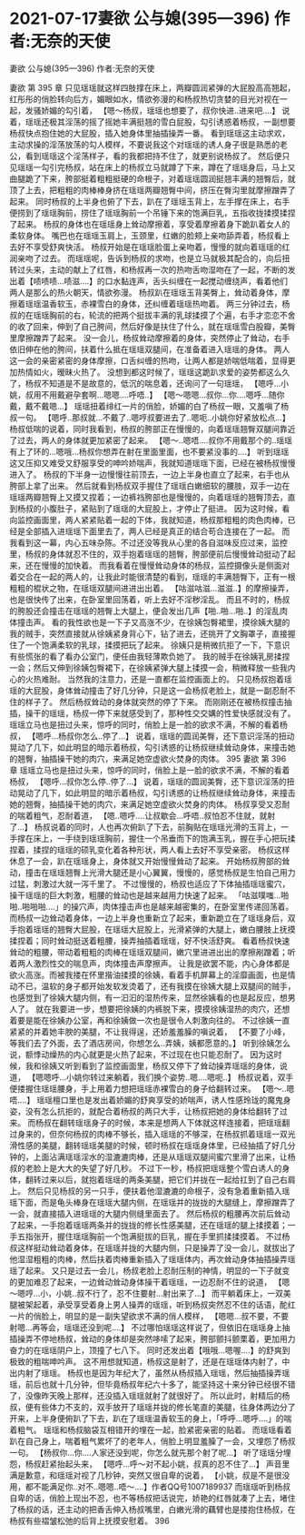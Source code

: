 # 2021-07-17妻欲 公与媳(395—396) 作者:无奈的天使



妻欲 公与媳(395—396) 作者:无奈的天使



妻欲 第 395 章
只见瑶瑶就这样四肢撑在床上，两瓣圆润紧弹的大屁股高高翘起，红彤彤的俏脸转向后方，媚眼如水，情欲弥漫的和杨叔热切贪婪的目光对视在一起，发骚娇媚的勾引着， 【嗯～杨叔，瑶瑶也想要了，叔你快进..进来吧....】 说着，瑶瑶还极其淫荡的摇了摇她丰满挺翘的雪白屁股，勾引诱惑着杨叔，一副想要杨叔快点抱住她的大屁股，插入她身体里抽插操弄一番。
看到瑶瑶这主动求欢，主动求操的淫荡放荡的勾人模样，不要说我这个对瑶瑶的诱人身子很是熟悉的老公，看到瑶瑶这个淫荡样子，看的我都把持不住了，就更别说杨叔了。
然后便只见瑶瑶一勾引完杨叔，站在床上的杨叔立马就蹲了下来，蹲在了瑶瑶身后，马上又曲腿跪了下来，胯部挺着粗粗挺硬的命根子，对着瑶瑶圆润挺翘丰满的翘臀后，就顶了上去，把粗粗的肉棒棒身挤在瑶瑶两瓣翘臀中间，挤压在臀沟里就摩擦蹭弄了起来。 同时杨叔的上半身也俯了下去，趴在了瑶瑶玉背上，左手撑在床上，右手便捞到了瑶瑶胸前，捞住了瑶瑶胸前一个吊锤下来的饱满巨乳，五指收拢揉摸揉捏了起来。 杨叔的身体也在瑶瑶身上耸动摩擦着，享受着摩擦着身下跪趴着女人的柔软身体。 嘴巴也在瑶瑶玉肩上，玉颈里，红嫩的脸颊上亲吻舔弄着，杨叔看上去好不享受舒爽快活。
杨叔开始是在瑶瑶脸蛋上亲吻着，慢慢的就向着瑶瑶的红润亲吻了过去。 而瑶瑶呢，告诉到杨叔的求吻，也是立马就极其配合的，向后扭转过头来，主动的献上了红唇，和杨叔再一次的热吻舌吻湿吻在了一起，不断的发出着【啧啧啧...啧滋....】的口水黏连声，舌头纠缠在一起搅动缠绕声，看着他们两人是那么的热火朝天，情欲弥漫。
杨叔趴在瑶瑶玉背美臀上，耸动着身体，摩擦着瑶瑶温香软玉，赤裸雪白的身体，还纠缠着瑶瑶热吻着。 两三分钟过去，杨叔的在瑶瑶胸前的右，轮流的把两个挺拔丰满的乳球揉摸了个遍，右手才恋恋不舍的收了回来，伸到了自己胯间，然后好像是扶住了什么，就在瑶瑶雪白股瓣，美臀里摩擦蹭弄了起来。 没一会儿，杨叔耸动摩擦着的身体，突然停止了耸动，右手依旧伸在他的胯间，扶着什么抵在瑶瑶双腿间，在准备着进入瑶瑶的身体。
两人这一会的亲密紧密的身体摩擦，口舌纠缠的热吻，让两人都是娇喘低喘着，显得更加热情如火，暧昧火热了。
没想到都这时候了，瑶瑶这跪趴求爱的姿势都这么久了，杨叔不知道是不是故意的，低沉的喘息着，还询问了一句瑶瑶， 【嗯呼...小姚，叔用不用戴避孕套啊...嗯嗯....呼唔..】
【嗯～嗯嗯...叔你...你....嗯呼...随你戴，戴不戴嗯...】 瑶瑶扭着绯红一片的俏脸，娇媚的白了杨叔一眼，又羞嗔了杨叔一句。
【嗯呼..那叔就...不戴了..嗯哼叔要进去了..嗯呃..小姚你好紧放松点...】 杨叔低喘的说着，同时我看到，杨叔的胯部正在慢慢的，向着瑶瑶翘臀双腿间靠近了过去，两人的身体就更加紧密了起来。
【嗯～..嗯唔....叔你不用戴那个的..瑶瑶有上了环的...嗯哦...杨叔你想弄在射在里面里面，也不要紧没事的....】 听到瑶瑶这又压抑又难受又舒服享受的呻吟娇喘声，我就知道瑶瑶下面，已经在被杨叔慢慢进入了。
杨叔的下半身一边慢慢往前顶去，一边上半身也直立了起来，右手也从胯部上拿了出来。 然后就看到杨叔双手握住了瑶瑶白嫩细软的腰肢，双手一边在瑶瑶两瓣翘臀上又摸又捏着；一边裤裆胯部也是慢慢的，向着瑶瑶的翘臀顶去，直到杨叔的小腹肚子，紧贴到了瑶瑶的大屁股上，才停止了挺进。
因为这时候，看向监控画面里，两人紧紧贴着一起的下体，我就知道，杨叔那粗粗的肉色肉棒，已经是全部插入进瑶瑶下面里去了，两人已经是真正的结合苟合连接在了一起。
而我看到这一幕，内心五味杂陈。不过还没等我从心里的各自滋味反应过来，监控里，杨叔的身体就忍不住的，双手抱着瑶瑶的翘臀，胯部便前后慢慢耸动挺动了起来，还在慢慢的加快着。
而我看着在慢慢耸动身体的杨叔，监控摄像头是侧面对着交合在一起的两人的，让我此时能很清楚的看到，瑶瑶的丰满翘臀下，正有一根粗粗的棍状之物，在瑶瑶双腿间进进出出着。 【咕滋咕滋...滋滋..】的摩擦操弄，也是很快传了出来，在卧室里回荡着，听上去好不淫秽淫乱。 而且不时的，杨叔的胯股还会撞击在瑶瑶的翘臀上大腿上，便会发出几声【啪..啪...啪..】的淫乱肉体撞击声。
看的我性欲也是一下子又高涨不少，在徐姨包臀裙里，摸徐姨大腿的我的贼手，突然直接就从徐姨紧身背心下，钻了进去，还挑开了文胸罩子，直接握住了一个饱满柔软的乳球，揉摸把玩了起来。 徐姨只是稍微抗拒了一下，下意识有些慌张的看了看办公室门，便任由我轻薄欺负她了。
我的贼手在徐姨乳房揉捏一会；然后又伸到徐姨包臀裙下，在徐姨紧弹大腿上揉摸一会，稍微释放一些我内心的火热难耐。 当然我的注意力，还是一直都在监控画面上的。
只见杨叔抱着瑶瑶的大屁股，身体耸动撞击了好几分钟，只是这一会杨叔老脸上，就是一副忍耐不住的样子了。 然后杨叔耸动的身体就突然的停了下来。 而刚刚还在被杨叔撞击抽插，操干的瑶瑶，杨叔一停下来就感受到了，那种性交交媾的性爱快感就没有了。 瑶瑶立马也是扭过头来，惊呼的同时，俏脸上是一脸的欲求不满，不解的看着杨叔， 【嗯呼...杨叔你怎么..停了...】 说着，瑶瑶的圆润美臀，还下意识淫荡的扭动晃动了几下，如此明显的暗示着杨叔，勾引诱惑的让杨叔继续耸动身体，来撞击她的翘臀，抽插操干她的肉穴，来满足她空虚欲火焚身的肉体。 395
妻欲 第 396 章
瑶瑶立马也是扭过头来，惊呼的同时，俏脸上是一脸的欲求不满，不解的看着杨叔， 【嗯呼...叔你怎么停..停了...】 说着，瑶瑶的圆润美臀，还下意识淫荡的扭动晃动了几下，如此明显的暗示着杨叔，勾引诱惑的让杨叔继续耸动身体，来撞击她的翘臀，抽插操干她的肉穴，来满足她空虚欲火焚身的肉体。
杨叔享受又忍耐的喘着粗气，忍耐着道， 【嗯..嗯呼....让叔歇会...呼唔..叔怕忍不住就，就射了...】 杨叔说着的同时，人也再次俯趴了下去，前胸贴在瑶瑶光滑的玉背上，一手撑在床上，一手绕到瑶瑶胸前，握住一个吊垂而下的饱满玉乳，握在手心把玩揉捏着，揉捏的瑶瑶的硕乳变化着各种形状，两人看上去好不享受亲密。
杨叔这样休息了一会，趴在瑶瑶身上，身体就又开始慢慢耸动了起来。 开始杨叔胯部的耸动，撞击在瑶瑶翘臀上光滑大腿还是小心翼翼，慢慢的，感觉杨叔是生怕自己用力过猛，刺激过大就一泻千里了。 不过慢慢的，杨叔也适应了下体抽插瑶瑶蜜穴，操干瑶瑶的巨大刺激，粗腰的耸动也是越来越用力快速了起来。 「咕滋噗嗤...啪啪..啪啪啪....」的操穴声，肉体撞击声也是越来越密集的，在卧室里传递回荡着。
而杨叔一边耸动着身体，一边上半身也重新立了起来，重新跪立在了瑶瑶身后，双手抱着瑶瑶的翘臀大屁股，在瑶瑶大屁股上，光滑紧弹的大腿上，嫩白腰肢上抚摸揉捏着；同时耸动挺送着粗腰，操弄抽插着瑶瑶，好不快活舒爽。
看着杨叔快速耸动的粗腰，带动着粗粗的肉棒在瑶瑶双腿间，嫩穴里进进出出的摩擦剐蹭着；听着两人激烈性交的喘息声，肉体撞击声摩擦声。 让我是欲罢不能，内心身体都是欲火高涨。而被我搂在怀里揩油揉摸的徐姨，看着手机屏幕上的淫靡画面，也是情动不已，温软的身子都开始发软发烫着了，还有我摸在徐姨大腿上双腿间的贼手，也感觉到了徐姨大腿内侧，有一汩汩的湿热传来，显然徐姨看的也是起反应，想男人了。
就在我要进一步，想要把徐姨的内裤脱下来，摸摸徐姨湿热的肉穴，还想着要是能在徐姨办公室，再和徐姨做一次也是很令人刺激向往的。 不过徐姨一直紧紧的并着她丰腴的美腿，不让我得逞，还娇羞羞臊的嗔说着， 【不要了小峰，等我们去了外面，去了酒店房间，你想怎么..弄姨，姨都愿意的。】
听到徐姨怎么说，额悸动燥热的内心就更是火热了起来，不过现在也只能忍耐了。 因为这时候，我和徐姨又听到看到了监控画面里，杨叔又停下了耸动操弄瑶瑶的身体，说道， 【嗯嗯呼...小姚你转过来躺着，我们换个姿势..嗯....嗯呃..】 杨叔说着，双手便搂握住瑶瑶腰身，手上用着力想把瑶瑶赤裸雪白的身子给翻转过来。
【嗯～..嗯唔....】 瑶瑶檀口里也是发出着娇媚的舒爽享受的娇喘声，诱人性感玲珑的魔鬼身姿，没有怎么抗拒的，就配合着杨叔的两只大手，让杨叔把她的身体给翻转了过来。 而杨叔在翻转瑶瑶身子的时候，本来是想两人下体就这样连接着，把瑶瑶翻过身来的，但奈何杨叔的肉棒不够长，插入瑶瑶的不够深，在杨叔抓着瑶瑶一双光滑性感的美腿，翻转瑶瑶美腿的时候，顿时杨叔在瑶瑶身体里，已经抽插了好几分钟的，上面沾满瑶瑶淫水的湿漉漉肉棒，还是从瑶瑶双腿间蜜穴里滑了出来，让杨叔的老脸上是大大的失望了好几秒。
不过下一秒，杨叔把瑶瑶整个雪白诱人的身体，翻转过来以后，就抱着瑶瑶的两条美腿，把它们并拢在一起给扛到了自己右肩上。 然后只见杨叔的另一只手，便扶着他湿漉漉的命根子，没有急着重新插入瑶瑶下面，而是龟头棒身在瑶瑶大腿内侧，在瑶瑶并的拢拢的大腿缝上，摩擦蹭弄了一会，就直接插入进瑶瑶的大腿内侧缝里面去了。 然后杨叔的粗腰再次前后耸动了起来，一手抱着瑶瑶两条并的拢拢的修长性感美腿，还在瑶瑶的腿上揉摸着；一手五指张开，握住瑶瑶胸前一个饱满挺拔的巨乳，握在手里抓揉揉摸着。
不过杨叔这样挺动耸动着身体，在瑶瑶并拢的大腿内侧，只是操弄了没一会儿，就拔出了他湿湿粗粗的肉棒，然后扶着肉棒重新插入了瑶瑶体内，再次耸动身体抽插操弄瑶瑶了起来。
又只是过去一会儿，杨叔老脸上忍耐压制的神情，明显的一下子就变的更加难忍了起来，一边耸动耸动身体操干着瑶瑶，一边忍耐不住的说道， 【嗯～嗯哼...小，小姚..叔不行了，忍不住要射...射出来了...】
而平躺着床上，一双美腿被架起着，承受享受着身上男人操弄的瑶瑶，听到杨叔突然忍不住的话语，酡红一片的俏脸上，明显的是一副失望欲求不满的俏人模样， 【嗯嗯...叔不要，不要射嗯...再等会，瑶瑶还没到呢....】  不过哪怕瑶瑶这样说了，但依旧在瑶瑶身上抽插操弄不停地杨叔，耸动的身体却是突然哆嗦了起来，胯部颤抖颤栗着，更加用力奋力的在瑶瑶阴户上，顶撞了七八下。 同时还发出着【哦哦...嗯喔....】的舒爽到极致的粗喘呻吟声。
这不用想就知道，杨叔这是射了，还是在瑶瑶体内射了，中出内射了瑶瑶。 杨叔也是因为年纪大了，虽然从杨叔插入瑶瑶，然后抽插操弄瑶瑶，前后也就十几分钟，但毕竟杨叔年纪六十多了，能坚持这十来分钟已经很不错了，没像昨天晚上那样，还没插入瑶瑶就射了就很好了。
所以此时，射精后的杨叔，便有些体力不支的，双手放开了瑶瑶并拢的修长笔直的美腿，往身体两边分了开来，上半身便俯趴了下去，趴在了瑶瑶温香软玉的身上，「呼呼...嗯呼....」的喘着粗气。
瑶瑶和杨叔脑袋互相错开的埋在一起，脸紧密亲密的贴着。
而瑶瑶看着趴在自己身上，喘着粗气累坏了的老年人，俏脸上明显羞臊了一会，又埋怨了杨叔一句。 【杨叔你...你....人家还没到呢，你怎么就先那个射了呢...】  听了瑶瑶分埋怨，杨叔赶紧抬起头来， 【嗯呼...呼～对不起小姚，叔真的忍不住了...】 声音里满是歉意，和瑶瑶对视了几秒钟，突然又很自卑的说着， 【小姚，叔是不是很没用，都不能满足你..对不..嗯嗯..唔～....】作者QQ号1007189937  而瑶瑶听到杨叔自卑的话，俏脸上现出不忍，也不等杨叔把话说完，娇艳的红唇就凑了上去，堵住了杨叔的话，还主动的把香舌伸入杨叔嘴里，白嫩光滑的藕臂也是搂抱住杨叔，在杨叔有些褶皱松弛的后背上抚摸安慰着。 396


